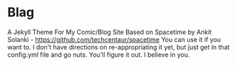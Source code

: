 # Blag
A Jekyll Theme For My Comic/Blog Site
Based on Spacetime by Ankit Solanki - https://github.com/techcentaur/spacetime
You can use it if you want to. 
I don't have directions on re-appropriating it yet, but just get in that config.yml file and go nuts. You'll figure it out. I believe in you.
